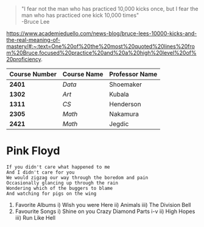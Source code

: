 >"I fear not the man who has practiced 10,000 kicks once, but I fear the man who has practiced one kick 10,000 times"\
>-Bruce Lee

https://www.academieduello.com/news-blog/bruce-lees-10000-kicks-and-the-real-meaning-of-mastery/#:~:text=One%20of%20the%20most%20quoted%20lines%20from%20Bruce,focused%20practice%20and%20a%20high%20level%20of%20proficiency.

Course Number|Course Name|Professor Name
:------------|:----------|:---------
**2401**     |*Data*     |Shoemaker
**1302**     |*Art*      |Kubala
**1311**     |*CS*       |Henderson
**2305**     |*Math*     |Nakamura
**2421**     |*Math*     |Jegdic

# Pink Floyd

```
If you didn't care what happened to me
And I didn't care for you
We would zigzag our way through the boredom and pain
Occasionally glancing up through the rain
Wondering which of the buggers to blame
And watching for pigs on the wing
```

1. Favorite Albums
    i) Wish you were Here
    ii) Animals
    iii) The Division Bell
2. Favourite Songs
    i) Shine on you Crazy Diamond Parts i-v
    ii) High Hopes
    iii) Run Like Hell
